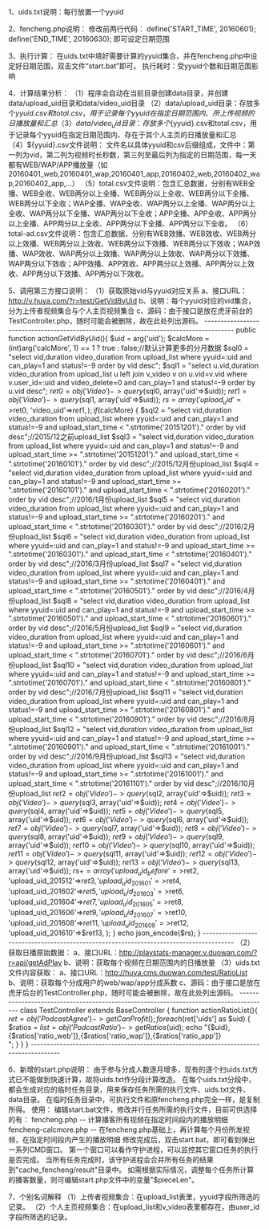 1、uids.txt说明：每行放置一个yyuid

2、fencheng.php说明：
    修改前两行代码：
                    define('START_TIME', 20160601);
                    define('END_TIME', 20160630);
    即可设定日期范围

3、执行计算：
    在uids.txt中填好需要计算的yyuid集合，并在fencheng.php中设定好日期范围，双击文件“start.bat”即可。
    执行耗时：受yyuid个数和日期范围影响
    
4、计算结果分析：
    （1）程序会自动在当前目录创建data目录，并创建data/upload_uid目录和data/video_uid目录
    （2）data/upload_uid目录：存放多个${yyuid}.csv和total.csv，用于记录每个yyuid在指定日期范围内、所上传视频的日播放量和汇总
    （3）data/video_uid目录：存放多个${yyuid}.csv和total.csv，用于记录每个yyuid在指定日期范围内、存在于其个人主页的日播放量和汇总
    （4）${yyuid}.csv文件说明： 
        文件名以具体yyuid和csv后缀组成，文件中：第一列为vid，第二列为视频时长秒数，第三列至最后列为指定的日期范围，每一天都有WEB/WAP/APP播放量（如20160401_web,20160401_wap,20160401_app,20160402_web,20160402_wap,20160402_app,...）
    （5）total.csv文件说明：包含汇总数据，分别有WEB全播、WEB全收、WEB两分以上全播、WEB两分以上全收、WEB两分以下全播、WEB两分以下全收；WAP全播、WAP全收、WAP两分以上全播、WAP两分以上全收、WAP两分以下全播、WAP两分以下全收；APP全播、APP全收、APP两分以上全播、APP两分以上全收、APP两分以下全播、APP两分以下全收。
    （6）total-ad.csv文件说明：包含汇总数据，分别有WEB效播、WEB效收、WEB两分以上效播、WEB两分以上效收、WEB两分以下效播、WEB两分以下效收；WAP效播、WAP效收、WAP两分以上效播、WAP两分以上效收、WAP两分以下效播、WAP两分以下效收；APP效播、APP效收、APP两分以上效播、APP两分以上效收、APP两分以下效播、APP两分以下效收。

5、调用第三方接口说明：
    （1）获取原始vid与yyuid对应关系
        a、接口URL：http://v.huya.com/?r=test/GetVidByUid
        b、说明：每个yyuid对应的vid集合，分为上传者视频集合与个人主页视频集合
        c、源码：由于接口是放在虎牙前台的TestController.php，随时可能会被删除，故在此处列出源码。
                ---------------------------------------------------------------------------------------
                public function actionGetVidByUid(){
                    $uid = arg('uid');
                    $calcMore = (int)arg('calcMore', 1) == 1 ? true : false;//默认计算更多的分月数据
                    $sql0 = "select vid,duration video_duration from upload_list where yyuid=:uid and can_play=1 and status!=-9 order by vid desc";
                    $sql1 = "select u.vid,duration video_duration from upload_list u left join v_video v on u.vid=v.vid where v.user_id=:uid and video_delete=0 and can_play=1 and status!=-9 order by u.vid desc";
                    $ret0 = obj('Video')->query($sql0, array('uid'=>$uid));
                    $ret1 = obj('Video')->query($sql1, array('uid'=>$uid));
                    $rs = array(
                        'upload_uid'=>$ret0,
                        'video_uid'=>$ret1,
                    );
                    if ($calcMore) {
                        $sql2 = "select vid,duration video_duration from upload_list where yyuid=:uid and can_play=1 and status!=-9 and upload_start_time < ".strtotime('20151201')." order by vid desc";//2015/12之前upload_list
                        $sql3 = "select vid,duration video_duration from upload_list where yyuid=:uid and can_play=1 and status!=-9 and upload_start_time >= ".strtotime('20151201')." and upload_start_time < ".strtotime('20160101')." order by vid desc";//2015/12月份upload_list
                        $sql4 = "select vid,duration video_duration from upload_list where yyuid=:uid and can_play=1 and status!=-9 and upload_start_time >= ".strtotime('20160101')." and upload_start_time < ".strtotime('20160201')." order by vid desc";//2016/1月份upload_list
                        $sql5 = "select vid,duration video_duration from upload_list where yyuid=:uid and can_play=1 and status!=-9 and upload_start_time >= ".strtotime('20160201')." and upload_start_time < ".strtotime('20160301')." order by vid desc";//2016/2月份upload_list
                        $sql6 = "select vid,duration video_duration from upload_list where yyuid=:uid and can_play=1 and status!=-9 and upload_start_time >= ".strtotime('20160301')." and upload_start_time < ".strtotime('20160401')." order by vid desc";//2016/3月份upload_list
                        $sql7 = "select vid,duration video_duration from upload_list where yyuid=:uid and can_play=1 and status!=-9 and upload_start_time >= ".strtotime('20160401')." and upload_start_time < ".strtotime('20160501')." order by vid desc";//2016/4月份upload_list
                        $sql8 = "select vid,duration video_duration from upload_list where yyuid=:uid and can_play=1 and status!=-9 and upload_start_time >= ".strtotime('20160501')." and upload_start_time < ".strtotime('20160601')." order by vid desc";//2016/5月份upload_list
                        $sql9 = "select vid,duration video_duration from upload_list where yyuid=:uid and can_play=1 and status!=-9 and upload_start_time >= ".strtotime('20160601')." and upload_start_time < ".strtotime('20160701')." order by vid desc";//2016/6月份upload_list
                        $sql10 = "select vid,duration video_duration from upload_list where yyuid=:uid and can_play=1 and status!=-9 and upload_start_time >= ".strtotime('20160701')." and upload_start_time < ".strtotime('20160801')." order by vid desc";//2016/7月份upload_list
                        $sql11 = "select vid,duration video_duration from upload_list where yyuid=:uid and can_play=1 and status!=-9 and upload_start_time >= ".strtotime('20160801')." and upload_start_time < ".strtotime('20160901')." order by vid desc";//2016/8月份upload_list
                        $sql12 = "select vid,duration video_duration from upload_list where yyuid=:uid and can_play=1 and status!=-9 and upload_start_time >= ".strtotime('20160901')." and upload_start_time < ".strtotime('20161001')." order by vid desc";//2016/9月份upload_list
                        $sql13 = "select vid,duration video_duration from upload_list where yyuid=:uid and can_play=1 and status!=-9 and upload_start_time >= ".strtotime('20161001')." and upload_start_time < ".strtotime('20161101')." order by vid desc";//2016/10月份upload_list
                        $ret2 = obj('Video')->query($sql2, array('uid'=>$uid));
                        $ret3 = obj('Video')->query($sql3, array('uid'=>$uid));
                        $ret4 = obj('Video')->query($sql4, array('uid'=>$uid));
                        $ret5 = obj('Video')->query($sql5, array('uid'=>$uid));
                        $ret6 = obj('Video')->query($sql6, array('uid'=>$uid));
                        $ret7 = obj('Video')->query($sql7, array('uid'=>$uid));
                        $ret8 = obj('Video')->query($sql8, array('uid'=>$uid));
                        $ret9 = obj('Video')->query($sql9, array('uid'=>$uid));
                        $ret10 = obj('Video')->query($sql10, array('uid'=>$uid));
                        $ret11 = obj('Video')->query($sql11, array('uid'=>$uid));
                        $ret12 = obj('Video')->query($sql12, array('uid'=>$uid));
                        $ret13 = obj('Video')->query($sql13, array('uid'=>$uid));
                        $rs += array(
                            'upload_uid_before'=>$ret2,
                            'upload_uid_201512'=>$ret3,
                            'upload_uid_201601'=>$ret4,
                            'upload_uid_201602'=>$ret5,
                            'upload_uid_201603'=>$ret6,
                            'upload_uid_201604'=>$ret7,
                            'upload_uid_201605'=>$ret8,
                            'upload_uid_201606'=>$ret9,
                            'upload_uid_201607'=>$ret10,
                            'upload_uid_201608'=>$ret11,
                            'upload_uid_201609'=>$ret12,
                            'upload_uid_201610'=>$ret13,
                        );
                    }
                    echo json_encode($rs);
                }
                ---------------------------------------------------------------------------------------
    （2）获取日播原始数据：
        a、接口URL：http://playstats-manager.v.duowan.com/?r=api/getAdPlay
        b、说明：获取每个视频在日期范围内的日播放量
    （3）uids.txt文件内容获取：
        a、接口URL：http://huya.cms.duowan.com/test/RatioList
        b、说明：获取每个分成用户的web/wap/app分成系数
        c、源码：由于接口是放在虎牙后台的TestController.php，随时可能会被删除，故在此处列出源码。
                ---------------------------------------------------------------------------------------
                class TestController extends BaseController {
                    function actionRatioList(){
                        $ret = obj('PodcastAgree')->getCanProfit();
                        foreach ($ret['uids'] as $uid) {
                            $ratios = $list = obj('PodcastRatio')->getRatios($uid);
                            echo "{$uid},{$ratios['ratio_web']},{$ratios['ratio_wap']},{$ratios['ratio_app']}<br>";
                        }
                    }
                }
                ---------------------------------------------------------------------------------------


6、新增的start.php说明：
    由于参与分成人数逐月增多，现有的逐个扫uids.txt方式已不能做到快速计算，故将uids.txt作分段计算改造。
    在每个uids.txt分段中，都会生成对应的临时任务目录，用来保存任务所需的执行文件、uids.txt文件、data目录。
    在临时任务目录中，可执行文件和原fencheng.php完全一样，是复制所得。
    使用：
        编辑start.bat文件，修改并行任务所需的执行文件，目前可供选择的有：
            fencheng.php            --  计算播客所有视频在指定时间段内的播放明细
            fencheng-calcmore.php   --  在fencheng.php基础上，再计算每个月份所发视频，在指定时间段内产生的播放明细
        修改完成后，双击start.bat，即可看到弹出一系列CMD窗口。
            第一个窗口可以看作守护进程，可以监控其它窗口任务的执行是否完成。
            当所有任务完成时，该守护进程会合并所有任务的结果到"cache_fencheng/result"目录中。
        如需根据实际情况，调整每个任务所计算的播客数量，则可编辑start.php文件中的变量"$pieceLen"。
            
        
                
                
7、个别名词解释
    （1）上传者视频集合：在upload_list表里，yyuid字段所筛选的记录。
    （2）个人主页视频集合：在upload_list和v_video表里都存在，由user_id字段所筛选的记录。
